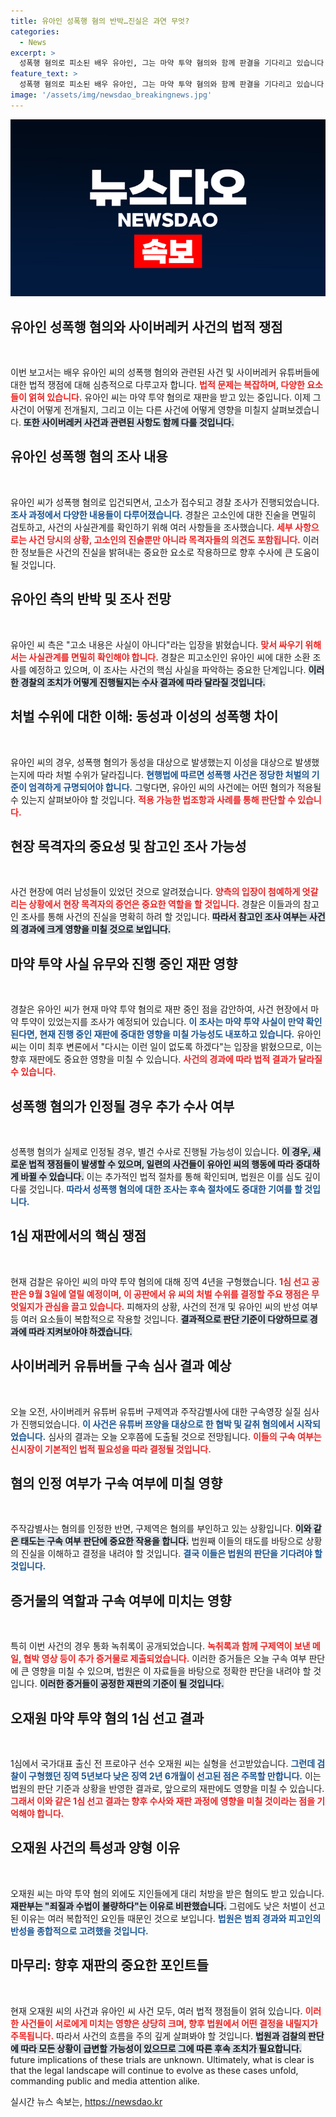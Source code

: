 ```yaml
---
title: 유아인 성폭행 혐의 반박…진실은 과연 무엇?
categories:
  - News
excerpt: >
  성폭행 혐의로 피소된 배우 유아인, 그는 마약 투약 혐의와 함께 판결을 기다리고 있습니다. 과연 사실은 무엇일까요? 인기 유튜버들을 겨냥한 사이버 범죄 문제도 함께 조명됩니다. 클릭해서 진실을 확인해보세요!
feature_text: >
  성폭행 혐의로 피소된 배우 유아인, 그는 마약 투약 혐의와 함께 판결을 기다리고 있습니다. 과연 사실은 무엇일까요? 인기 유튜버들을 겨냥한 사이버 범죄 문제도 함께 조명됩니다. 클릭해서 진실을 확인해보세요!
image: '/assets/img/newsdao_breakingnews.jpg'
---
```


<p><img src="/assets/img/newsdao_breakingnews.jpg" alt="ontimetimes 속보" /></p>

<h2 data-ke-size="size26">유아인 성폭행 혐의와 사이버레커 사건의 법적 쟁점</h2>

<p data-ke-size="size16">&nbsp;</p>

<p>이번 보고서는 배우 유아인 씨의 성폭행 혐의와 관련된 사건 및 사이버레커 유튜버들에 대한 법적 쟁점에 대해 심층적으로 다루고자 합니다. <b><span style="color: #ee2323;">법적 문제는 복잡하며, 다양한 요소들이 얽혀 있습니다.</span></b> 유아인 씨는 마약 투약 혐의로 재판을 받고 있는 중입니다. 이제 그 사건이 어떻게 전개될지, 그리고 이는 다른 사건에 어떻게 영향을 미칠지 살펴보겠습니다. <b><span style="background-color: #21538527;">또한 사이버레커 사건과 관련된 사항도 함께 다룰 것입니다.</span></b></p>

<h2 data-ke-size="size26">유아인 성폭행 혐의 조사 내용</h2>

<p data-ke-size="size16">&nbsp;</p>

<p>유아인 씨가 성폭행 혐의로 입건되면서, 고소가 접수되고 경찰 조사가 진행되었습니다. <b><span style="color: #1a5490;">조사 과정에서 다양한 내용들이 다루어졌습니다.</span></b> 경찰은 고소인에 대한 진술을 면밀히 검토하고, 사건의 사실관계를 확인하기 위해 여러 사항들을 조사했습니다. <b><span style="color: #ee2323;">세부 사항으로는 사건 당시의 상황, 고소인의 진술뿐만 아니라 목격자들의 의견도 포함됩니다.</span></b> 이러한 정보들은 사건의 진실을 밝혀내는 중요한 요소로 작용하므로 향후 수사에 큰 도움이 될 것입니다. </p>

<h2 data-ke-size="size26">유아인 측의 반박 및 조사 전망</h2>

<p data-ke-size="size16">&nbsp;</p>

<p>유아인 씨 측은 "고소 내용은 사실이 아니다"라는 입장을 밝혔습니다. <b><span style="color: #ee2323;">맞서 싸우기 위해서는 사실관계를 면밀히 확인해야 합니다.</span></b> 경찰은 피고소인인 유아인 씨에 대한 소환 조사를 예정하고 있으며, 이 조사는 사건의 핵심 사실을 파악하는 중요한 단계입니다. <b><span style="background-color: #21538527;">이러한 경찰의 조치가 어떻게 진행될지는 수사 결과에 따라 달라질 것입니다.</span></b></p>

<h2 data-ke-size="size26">처벌 수위에 대한 이해: 동성과 이성의 성폭행 차이</h2>

<p data-ke-size="size16">&nbsp;</p>

<p>유아인 씨의 경우, 성폭행 혐의가 동성을 대상으로 발생했는지 이성을 대상으로 발생했는지에 따라 처벌 수위가 달라집니다. <b><span style="color: #1a5490;">현행법에 따르면 성폭행 사건은 정당한 처벌의 기준이 엄격하게 규명되어야 합니다.</span></b> 그렇다면, 유아인 씨의 사건에는 어떤 혐의가 적용될 수 있는지 살펴보아야 할 것입니다. <b><span style="color: #ee2323;">적용 가능한 법조항과 사례를 통해 판단할 수 있습니다.</span></b></p>

<h2 data-ke-size="size26">현장 목격자의 중요성 및 참고인 조사 가능성</h2>

<p data-ke-size="size16">&nbsp;</p>

<p>사건 현장에 여러 남성들이 있었던 것으로 알려졌습니다. <b><span style="color: #ee2323;">양측의 입장이 첨예하게 엇갈리는 상황에서 현장 목격자의 증언은 중요한 역할을 할 것입니다.</span></b> 경찰은 이들과의 참고인 조사를 통해 사건의 진실을 명확히 하려 할 것입니다. <b><span style="background-color: #21538527;">따라서 참고인 조사 여부는 사건의 경과에 크게 영향을 미칠 것으로 보입니다.</span></b></p>

<h2 data-ke-size="size26">마약 투약 사실 유무와 진행 중인 재판 영향</h2>

<p data-ke-size="size16">&nbsp;</p>

<p>경찰은 유아인 씨가 현재 마약 투약 혐의로 재판 중인 점을 감안하여, 사건 현장에서 마약 투약이 있었는지를 조사가 예정되어 있습니다. <b><span style="color: #1a5490;">이 조사는 마약 투약 사실이 만약 확인된다면, 현재 진행 중인 재판에 중대한 영향을 미칠 가능성도 내포하고 있습니다.</span></b> 유아인 씨는 이미 최후 변론에서 "다시는 이런 일이 없도록 하겠다"는 입장을 밝혔으므로, 이는 향후 재판에도 중요한 영향을 미칠 수 있습니다. <b><span style="color: #ee2323;">사건의 경과에 따라 법적 결과가 달라질 수 있습니다.</span></b></p>

<h2 data-ke-size="size26">성폭행 혐의가 인정될 경우 추가 수사 여부</h2>

<p data-ke-size="size16">&nbsp;</p>

<p>성폭행 혐의가 실제로 인정될 경우, 별건 수사로 진행될 가능성이 있습니다. <b><span style="background-color: #21538527;">이 경우, 새로운 법적 쟁점들이 발생할 수 있으며, 일련의 사건들이 유아인 씨의 행동에 따라 중대하게 바뀔 수 있습니다.</span></b> 이는 추가적인 법적 절차를 통해 확인되며, 법원은 이를 심도 깊이 다룰 것입니다. <b><span style="color: #1a5490;">따라서 성폭행 혐의에 대한 조사는 후속 절차에도 중대한 기여를 할 것입니다.</span></b></p>

<h2 data-ke-size="size26">1심 재판에서의 핵심 쟁점</h2>

<p data-ke-size="size16">&nbsp;</p>

<p>현재 검찰은 유아인 씨의 마약 투약 혐의에 대해 징역 4년을 구형했습니다. <b><span style="color: #ee2323;">1심 선고 공판은 9월 3일에 열릴 예정이며, 이 공판에서 유 씨의 처벌 수위를 결정할 주요 쟁점은 무엇일지가 관심을 끌고 있습니다.</span></b> 피해자의 상황, 사건의 전개 및 유아인 씨의 반성 여부 등 여러 요소들이 복합적으로 작용할 것입니다. <b><span style="background-color: #21538527;">결과적으로 판단 기준이 다양하므로 경과에 따라 지켜보아야 하겠습니다.</span></b></p>

<h2 data-ke-size="size26">사이버레커 유튜버들 구속 심사 결과 예상</h2>

<p data-ke-size="size16">&nbsp;</p>

<p>오늘 오전, 사이버레커 유튜버 유튜버 구제역과 주작감별사에 대한 구속영장 실질 심사가 진행되었습니다. <b><span style="color: #1a5490;">이 사건은 유튜버 쯔양을 대상으로 한 협박 및 갈취 혐의에서 시작되었습니다.</span></b> 심사의 결과는 오늘 오후쯤에 도출될 것으로 전망됩니다. <b><span style="color: #ee2323;">이들의 구속 여부는 신시장이 기본적인 법적 필요성을 따라 결정될 것입니다.</span></b></p>

<h2 data-ke-size="size26">혐의 인정 여부가 구속 여부에 미칠 영향</h2>

<p data-ke-size="size16">&nbsp;</p>

<p>주작감별사는 혐의를 인정한 반면, 구제역은 혐의를 부인하고 있는 상황입니다. <b><span style="background-color: #21538527;">이와 같은 태도는 구속 여부 판단에 중요한 작용을 합니다.</span></b> 법원째 이들의 태도를 바탕으로 상황의 진실을 이해하고 결정을 내려야 할 것입니다. <b><span style="color: #1a5490;">결국 이들은 법원의 판단을 기다려야 할 것입니다.</span></b></p>

<h2 data-ke-size="size26">증거물의 역할과 구속 여부에 미치는 영향</h2>

<p data-ke-size="size16">&nbsp;</p>

<p>특히 이번 사건의 경우 통화 녹취록이 공개되었습니다. <b><span style="color: #ee2323;">녹취록과 함께 구제역이 보낸 메일, 협박 영상 등이 추가 증거물로 제출되었습니다.</span></b> 이러한 증거들은 오늘 구속 여부 판단에 큰 영향을 미칠 수 있으며, 법원은 이 자료들을 바탕으로 정확한 판단을 내려야 할 것입니다. <b><span style="background-color: #21538527;">이러한 증거들이 공정한 재판의 기준이 될 것입니다.</span></b></p>

<h2 data-ke-size="size26">오재원 마약 투약 혐의 1심 선고 결과</h2>

<p data-ke-size="size16">&nbsp;</p>

<p>1심에서 국가대표 출신 전 프로야구 선수 오재원 씨는 실형을 선고받았습니다. <b><span style="color: #1a5490;">그런데 검찰이 구형했던 징역 5년보다 낮은 징역 2년 6개월이 선고된 점은 주목할 만합니다.</span></b> 이는 법원의 판단 기준과 상황을 반영한 결과로, 앞으로의 재판에도 영향을 미칠 수 있습니다. <b><span style="color: #ee2323;">그래서 이와 같은 1심 선고 결과는 향후 수사와 재판 과정에 영향을 미칠 것이라는 점을 기억해야 합니다.</span></b></p>

<h2 data-ke-size="size26">오재원 사건의 특성과 양형 이유</h2>

<p data-ke-size="size16">&nbsp;</p>

<p>오재원 씨는 마약 투약 혐의 외에도 지인들에게 대리 처방을 받은 혐의도 받고 있습니다. <b><span style="background-color: #21538527;">재판부는 "죄질과 수법이 불량하다"는 이유로 비판했습니다.</span></b> 그럼에도 낮은 처벌이 선고된 이유는 여러 복합적인 요인들 때문인 것으로 보입니다. <b><span style="color: #1a5490;">법원은 범죄 경과와 피고인의 반성을 종합적으로 고려했을 것입니다.</span></b></p>

<h2 data-ke-size="size26">마무리: 향후 재판의 중요한 포인트들</h2>

<p data-ke-size="size16">&nbsp;</p>

<p>현재 오재원 씨의 사건과 유아인 씨 사건 모두, 여러 법적 쟁점들이 얽혀 있습니다. <b><span style="color: #ee2323;">이러한 사건들이 서로에게 미치는 영향은 상당히 크며, 향후 법원에서 어떤 결정을 내릴지가 주목됩니다.</span></b> 따라서 사건의 흐름을 주의 깊게 살펴봐야 할 것입니다. <b><span style="background-color: #21538527;">법원과 검찰의 판단에 따라 모든 상황이 급변할 가능성이 있으므로 그에 따른 후속 조치가 필요합니다. </span></b> future implications of these trials are unknown. Ultimately, what is clear is that the legal landscape will continue to evolve as these cases unfold, commanding public and media attention alike.</p>
실시간 뉴스 속보는, <a href="https://newsdao.kr" rel="dofollow">https://newsdao.kr</a>


